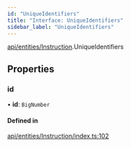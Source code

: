 ```yaml
---
id: "UniqueIdentifiers"
title: "Interface: UniqueIdentifiers"
sidebar_label: "UniqueIdentifiers"
---
```


[api/entities/Instruction](../../../../../modules/API/Entities/Instruction/Instruction.md).UniqueIdentifiers

## Properties

### id

• **id**: `BigNumber`

#### Defined in

[api/entities/Instruction/index.ts:102](https://github.com/PolymeshAssociation/polymesh-sdk/blob/f8a937f04/src/api/entities/Instruction/index.ts#L102)
